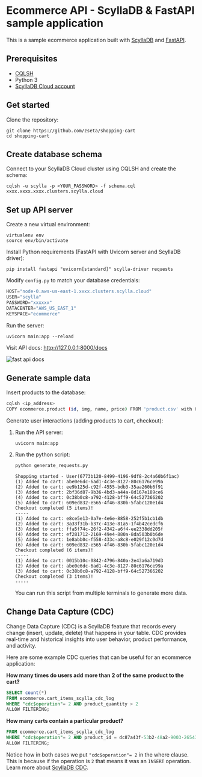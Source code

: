 # Ecommerce API - ScyllaDB & FastAPI sample application
This is a sample ecommerce application built with [ScyllaDB](https://www.scylladb.com/) and [FastAPI](https://fastapi.tiangolo.com/).


## Prerequisites
* [CQLSH](https://cassandra.apache.org/doc/stable/cassandra/tools/cqlsh.html)
* Python 3
* [ScyllaDB Cloud account](https://cloud.scylladb.com)

## Get started

Clone the repository:

```
git clone https://github.com/zseta/shopping-cart
cd shopping-cart
```

## Create database schema

Connect to your ScyllaDB Cloud cluster using CQLSH and create the schema:

```
cqlsh -u scylla -p <YOUR_PASSWORD> -f schema.cql xxxx.xxxx.xxxx.clusters.scylla.cloud
```

## Set up API server

Create a new virtual environment:
```
virtualenv env
source env/bin/activate
```

Install Python requirements (FastAPI with Uvicorn server and ScyllaDB driver):
```
pip install fastapi "uvicorn[standard]" scylla-driver requests
```

Modify `config.py` to match your database credentials:

```python
HOST="node-0.aws-us-east-1.xxxx.clusters.scylla.cloud"
USER="scylla"
PASSWORD="xxxxxx"
DATACENTER="AWS_US_EAST_1"
KEYSPACE="ecommerce"
```

Run the server:
```
uvicorn main:app --reload
```

Visit API docs: http://127.0.0.1:8000/docs

![fast api docs](images/apidocs.png)

## Generate sample data

Insert products to the database:
```bash
cqlsh <ip_address>
COPY ecommerce.product (id, img, name, price) FROM 'product.csv' with HEADER = TRUE;
```

Generate user interactions (adding products to cart, checkout):
1. Run the API server:
    ```
    uvicorn main:app
    ```
1. Run the python script:
    ```bash
    python generate_requests.py
    ```
    ```
    Shopping started - User(6773b120-8499-4196-9df8-2c4a60b6f1ac) 
    (1) Added to cart: abe0e6dc-6ad1-4c3e-8127-80c6176ce99a 
    (2) Added to cart: ee9b125d-c92f-4555-bdb3-35aa260b6f91 
    (3) Added to cart: 2bf36d87-9b36-4bd3-a44a-8d167e189ce6 
    (4) Added to cart: 0c38b0c8-a792-4128-bff9-64c527366202 
    (5) Added to cart: 609ed832-e565-4f46-830b-5fabc120e1d4 
    Checkout completed (5 items)! 
    -----
    (1) Added to cart: e8ce5e13-0a7e-4e6e-8858-252f5b1cb1db 
    (2) Added to cart: 3a33f31b-b37c-413e-81a5-1f4b42cedcf6 
    (3) Added to cart: ffa5f74c-26f2-4342-a6f4-ee2338dd205f 
    (4) Added to cart: ef281712-2169-49e4-880a-8da503b0b6de 
    (5) Added to cart: 1e8abb0c-f558-433c-a8c8-e029f12c0d7d 
    (6) Added to cart: 609ed832-e565-4f46-830b-5fabc120e1d4 
    Checkout completed (6 items)! 
    -----
    (1) Added to cart: 0015b10c-0842-4796-840a-2e43a6a719d3 
    (2) Added to cart: abe0e6dc-6ad1-4c3e-8127-80c6176ce99a 
    (3) Added to cart: 0c38b0c8-a792-4128-bff9-64c527366202 
    Checkout completed (3 items)! 
    -----
    ```
    You can run this script from multiple terminals to generate more data.

## Change Data Capture (CDC)
Change Data Capture (CDC) is a ScyllaDB feature that records every change (insert, update, delete) that happens in your table. CDC provides real-time and historical insights into user behavior, product performance, and activity. 


Here are some example CDC queries that can be useful for an ecommerce application:

**How many times do users add more than 2 of the same product to the cart?**
```sql
SELECT count(*) 
FROM ecommerce.cart_items_scylla_cdc_log 
WHERE "cdc$operation"= 2 AND product_quantity > 2
ALLOW FILTERING;
```

**How many carts contain a particular product?**
```sql
FROM ecommerce.cart_items_scylla_cdc_log
WHERE "cdc$operation"= 2 AND product_id = dc87a43f-53b2-48a2-9003-2654345b6647
ALLOW FILTERING;
```

Notice how in both cases we put `"cdc$operation"= 2` in the where clause. This is because if the operation is `2` that means it was an `INSERT` operation. Learn more about [ScyllaDB CDC](https://opensource.docs.scylladb.com/stable/features/cdc/cdc-intro.html).
